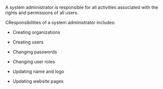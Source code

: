 A system administrator is responsible for all activities associated with the rights and permissions of all users.

CResponsibilities of a system administrator includes:

- Creating organizations

- Creating users

- Changing passwords

- Changing user roles

- Updating name and logo 

- Updating website pages